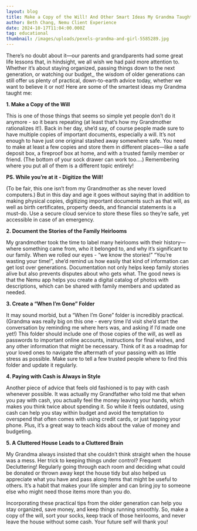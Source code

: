 ```yaml
---
layout: blog
title: Make a Copy of the Will! And Other Smart Ideas My Grandma Taught Me
author: Beth Chang, Nemu Client Experience
date: 2024-10-17T11:04:00.000Z
tag: educational
thumbnail: /images/uploads/pexels-grandma-and-girl-5585289.jpg
---
```

There’s no doubt about it—our parents and grandparents had some great life lessons that, in hindsight, we all wish we had paid more attention to. Whether it’s about staying organized, passing things down to the next generation, or watching our budget,, the wisdom of older generations can still offer us plenty of practical, down-to-earth advice today, whether we want to believe it or not! Here are some of the smartest ideas my Grandma taught me:

**1. Make a Copy of the Will**

This is one of those things that seems so simple yet people don’t do it anymore -  so it bears repeating (at least that’s how my Grandmother rationalizes it!). Back in her day, she’d say, of course people made sure to have multiple copies of important documents, especially a will. It’s not enough to have just one original stashed away somewhere safe. You need to make at least a few copies and store them in different places—like a safe deposit box, a fireproof box at home, and with a trusted family member or friend. (The bottom of your sock drawer can work too….) Remembering where you put all of them is a different topic entirely!

**PS. While you’re at it - Digitize the Will!**

(To be fair, this one isn’t from my Grandmother as she never loved computers.) But in this day and age it goes without saying that in addition to making physical copies, digitizing important documents such as that will, as well as birth certificates, property deeds, and financial statements is a must-do. Use a secure cloud service to store these files so they’re safe, yet accessible in case of an emergency. 

**2. Document the Stories of the Family Heirlooms**

My grandmother took the time to label many heirlooms with their history—where something came from, who it belonged to, and why it’s significant to our family. When we rolled our eyes  - “we know the stories!” “You’re wasting your time!”, she’d remind us how easily that kind of information can get lost over generations. Documentation not only helps keep family stories alive but also prevents disputes about who gets what. The good news is that the Nemu app helps you create a digital catalog of photos with descriptions, which can be shared with family members and updated as needed.

**3. Create a “When I’m Gone” Folder**

It may sound morbid, but a “When I’m Gone” folder is incredibly practical. (Grandma was really big on this one - every time I’d visit she’d start the conversation by reminding me where hers was, and asking if I’d made one yet!)  This folder should include one of those copies of the will, as well as passwords to important online accounts, instructions for final wishes, and any other information that might be necessary. Think of it as a roadmap for your loved ones to navigate the aftermath of your passing with as little stress as possible. Make sure to tell a few trusted people where to find this folder and update it regularly.

**4. Paying with Cash is Always in Style**

Another piece of advice that feels old fashioned is to pay with cash whenever possible. It was actually my Grandfather who told me that when you pay with cash, you actually feel the money leaving your hands, which makes you think twice about spending it. So while it feels outdated, using cash can help you stay within budget and avoid the temptation to overspend that often comes with using credit cards, or just tapping your phone. Plus, it’s a great way to teach kids about the value of money and budgeting.

**5. A Cluttered House Leads to a Cluttered Brain**

My Grandma always insisted that she couldn’t think straight when the house was a mess.  Her trick to keeping things under control? Frequent Decluttering! Regularly going through each room and deciding what could be donated or thrown away kept the house tidy but also helped us appreciate what you have and pass along items that might be useful to others. It’s a habit that makes your life simpler and can bring joy to someone else who might need those items more than you do.

Incorporating these practical tips from the older generation can help you stay organized, save money, and keep things running smoothly. So, make a copy of the will, sort your socks, keep track of those heirlooms, and never leave the house without some cash. Your future self will thank you!
